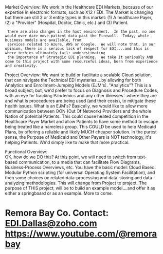 Market Overview:
     We work in the Healthcare EDI Markets, because of our expertise in electronic formats, such as X12 / EDI.  The Market is changing but there are still 2 or 3 entity types
     in this market: (1) A healthcare Payer, (2) a "Provider" (Hospital, Doctor, Clinic, etc.) and (3) Patient.

     There are also changes in the host environment.  In the past, no one would ever dare move patient data past the Firewall.  Today, whole business models are available, from
     services related to Azure, AWS or Google.  We will note that, in our opinion, there is a serious lack of respect for EDI....and this is where techies ultimately fail: underestimating
     the importance of Strategic EDI planning.  We take it seriously AND come to this project with some resourceful ideas, born from experience and creativity.

Project Overview:
     We want to build or facilitate a scalable Cloud solution, that can navigate the Technical EDI mysteries....by allowing for both Analytics and Enrollment-Jumping Models (EJM's).
     "Analytics"?  This is a broad subject; but, we'd prefer to focus on Diagnosis and Procedure Codes, with an eye for tracking Pandemics and any other illnesses...where they are and
    what is proceedures are being used (and their costs), to mitigate these health issues.  What is an EJM's?  Basically, we would like to allow more communication between OON (Out Of Network)
    Providers and the whole Nation of potential Patients.  This could cause heated competition in the Healthcare Payer Market and allow Patients to have some method to escape being treated like
    a nameless group.  This COULD be used to help Medicaid Plans, by offering a reliable and likely MUCH cheaper solution.  In the purest sense, the Purpose of Medicaid and Other Payers is NOT
    technology, it's helping Patients.  We'd simply like to make that more practical.

 Functional Overview:   
     OK, how do we DO this?  At this point, we will need to switch from text-based communication, to a media that can facilitate Flow Diagrams, Business-Process Overviews, etc.  You have the
     basic model: Cloud Based.  Modular Python scripting (for universal Operating System Facilitation), and then some choices on related data-processing and data-storing and data-analyzing
     methodologies.  This will change from Project to project.  The purpose of THIS project, will be to build an example model....and offer it as either a springboard or as an example.
     More to come.
     
#                                      Remora Bay Co.           Contact:  EDI.Dallas@zoho.com             https://www.youtube.com/@remorabay
                                      
